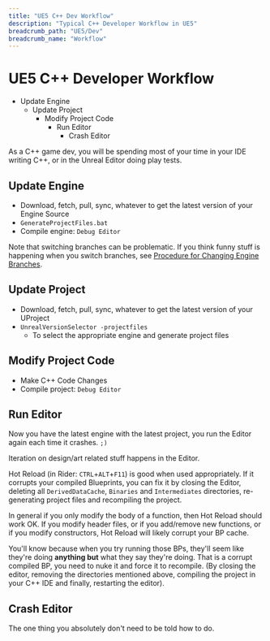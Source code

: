 ```yaml
---
title: "UE5 C++ Dev Workflow"
description: "Typical C++ Developer Workflow in UE5"
breadcrumb_path: "UE5/Dev"
breadcrumb_name: "Workflow"
---
```


# UE5 C++ Developer Workflow

- Update Engine
  - Update Project
    - Modify Project Code
      - Run Editor
        - Crash Editor

As a C++ game dev, you will be spending most of your time in your IDE writing C++,
or in the Unreal Editor doing play tests.


## Update Engine

- Download, fetch, pull, sync, whatever to get the latest version of your Engine Source
- `GenerateProjectFiles.bat`
- Compile engine: `Debug Editor`

Note that switching branches can be problematic.  If you think funny stuff is happening
when you switch branches, see
[Procedure for Changing Engine Branches](/UE5/Engine/#Procedure_ChangeEngineBranches).


## Update Project

- Download, fetch, pull, sync, whatever to get the latest version of your UProject
- `UnrealVersionSelector -projectfiles`
  - To select the appropriate engine and generate project files


## Modify Project Code

- Make C++ Code Changes
- Compile project: `Debug Editor`


## Run Editor

Now you have the latest engine with the latest project, you run the Editor again each
time it crashes.  `;)`

Iteration on design/art related stuff happens in the Editor.

Hot Reload (in Rider: `CTRL`+`ALT`+`F11`) is good when used appropriately.
If it corrupts your compiled Blueprints, you can fix it by closing the Editor, deleting all
`DerivedDataCache`, `Binaries` and `Intermediates` directories, re-generating project files
and recompiling the project.

In general if you only modify the body of a function, then Hot Reload should work OK.
If you modify header files,
or if you add/remove new functions,
or if you modify constructors, Hot Reload will likely corrupt your BP cache.

You'll know because when you try running those BPs, they'll seem like they're doing
**anything but** what they say they're doing.  That is a corrupt compiled BP,
you need to nuke it and force it to recompile.  (By closing the editor, removing
the directories mentioned above, compiling the project in your C++ IDE and
finally, restarting the editor).


## Crash Editor

The one thing you absolutely don't need to be told how to do.
